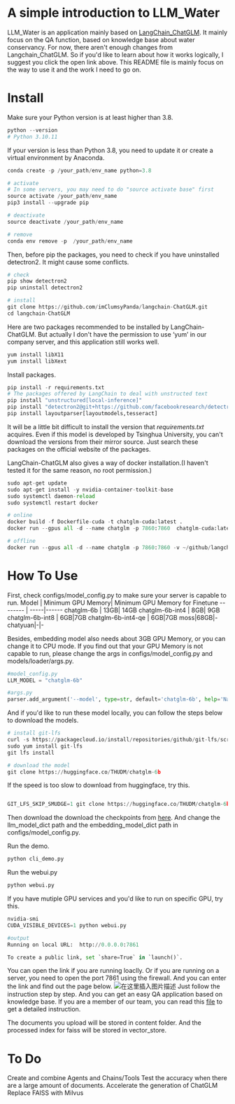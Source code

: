 # A simple introduction to LLM_Water

LLM_Water is an application mainly based on [LangChain_ChatGLM](https://github.com/imClumsyPanda/langchain-ChatGLM/tree/master). It mainly focus on the QA function, based on knowledge base about water conservancy. For now, there aren't enough changes from Langchain_ChatGLM. So if you'd like to learn about how it works logically, I suggest you click the open link above. This README file is mainly focus on the way to use it and the work I need to go on.
# Install

Make sure your Python version is at least higher than 3.8.

```python
python --version
# Python 3.10.11
```
If your version is less than Python 3.8, you need to update it or create a virtual environment by Anaconda.

```python
conda create -p /your_path/env_name python=3.8

# activate
# In some servers, you may need to do "source activate base" first
source activate /your_path/env_name
pip3 install --upgrade pip

# deactivate
source deactivate /your_path/env_name

# remove
conda env remove -p  /your_path/env_name
```
Then, before pip the packages, you need to check if you have uninstalled detectron2. It might cause some conflicts.

```python
# check
pip show detectron2
pip uninstall detectron2

# install
git clone https://github.com/imClumsyPanda/langchain-ChatGLM.git
cd langchain-ChatGLM
```
Here are two packages recommended to be installed by LangChain-ChatGLM.
But actually I don't have the permission to use ‘yum’ in our company server, and this application still works well.

```python
yum install libX11
yum install libXext
```
Install packages.
```python
pip install -r requirements.txt
# The packages offered by LangChain to deal with unstructed text
pip install "unstructured[local-inference]"
pip install "detectron2@git+https://github.com/facebookresearch/detectron2.git@v0.6#egg=detectron2"
pip install layoutparser[layoutmodels,tesseract]
```
It will be a little bit difficult to install the version that *requirements.txt* acquires. Even if this model is developed by Tsinghua University, you can't download the versions from  their mirror source. Just search these packages on the official website of the packages.

LangChain-ChatGLM also gives a way of docker installation.(I haven't tested it for the same reason, no root permission.)

```python
sudo apt-get update
sudo apt-get install -y nvidia-container-toolkit-base
sudo systemctl daemon-reload 
sudo systemctl restart docker

# online
docker build -f Dockerfile-cuda -t chatglm-cuda:latest .
docker run --gpus all -d --name chatglm -p 7860:7860  chatglm-cuda:latest

# offline
docker run --gpus all -d --name chatglm -p 7860:7860 -v ~/github/langchain-ChatGLM:/chatGLM  chatglm-cuda:latest
```
# How To Use
First, check configs/model_config.py to make sure your server is capable to run.
Model     | Minimum GPU Memory| Minimum GPU Memory for Finetune
-------- | -----|------
chatglm-6b  | 13GB| 14GB
chatglm-6b-int4  | 8GB| 9GB
chatglm-6b-int8  | 6GB|7GB
chatglm-6b-int4-qe  | 6GB|7GB
moss|68GB|-
chatyuan|-|-

Besides, embedding model also needs about 3GB GPU Memory, or you can change it to CPU mode.
If you find out that your GPU Memory is not capable to run, please change the args in configs/model_config.py and models/loader/args.py.
```python
#model_config.py
LLM_MODEL = "chatglm-6b"

#args.py
parser.add_argument('--model', type=str, default='chatglm-6b', help='Name of the model to load by default.')
```
And if you'd like to run these model locally, you can follow the steps below to download the models.

```python
# install git-lfs
curl -s https://packagecloud.io/install/repositories/github/git-lfs/script.rpm.sh | sudo bash
sudo yum install git-lfs
git lfs install

# download the model
git clone https://huggingface.co/THUDM/chatglm-6b
```
If the speed is too slow to download from huggingface, try this.
```python

GIT_LFS_SKIP_SMUDGE=1 git clone https://huggingface.co/THUDM/chatglm-6b
```
Then download the download the checkpoints from [here](https://cloud.tsinghua.edu.cn/d/fb9f16d6dc8f482596c2/). And change the llm_model_dict path and the embedding_model_dict path in configs/model_config.py.

Run the demo.
```Python
python cli_demo.py
```
Run the webui.py
```Python
python webui.py
```

If you have mutiple GPU services and you'd like to run on specific GPU, try this.

```Python
nvidia-smi
CUDA_VISIBLE_DEVICES=1 python webui.py

#output
Running on local URL:  http://0.0.0.0:7861

To create a public link, set `share=True` in `launch()`.
```
You can open the link if you are running loaclly.
Or if you are running on a server, you need to open the port 7861 using the firewall. And you can enter the link and find out the page below.
![在这里插入图片描述](https://img-blog.csdnimg.cn/740d51f9cb824c9b9df484f2e4f29249.png)
Just follow the instruction step by step. And you can get an easy QA application based on knowledge base. If you are a member of our team, you can read this [file](https://dlut-water.yuque.com/kgo8gd/tnld77/pydd7sgc05g470n0) to get a detailed instruction.

The documents you upload will be stored in content folder. And the processed index for faiss will be stored in vector_store.

# To Do
Create and combine Agents and Chains/Tools
Test the accuracy when there are a large amount of documents.
Accelerate the generation of ChatGLM
Replace FAISS with Milvus
